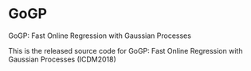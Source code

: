 # GoGP
GoGP: Fast Online Regression with Gaussian Processes

This is the released source code for GoGP: Fast Online Regression with Gaussian Processes (ICDM2018)
